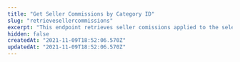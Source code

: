 ```yaml
---
title: "Get Seller Commissions by Category ID"
slug: "retrievesellercommissions"
excerpt: "This endpoint retrieves seller comissions applied to the selected category."
hidden: false
createdAt: "2021-11-09T18:52:06.570Z"
updatedAt: "2021-11-09T18:52:06.570Z"
---
```


